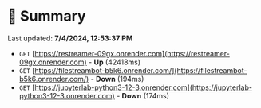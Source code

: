 # 📖 Summary
Last updated: **7/4/2024, 12:53:37 PM**

- `GET` [https://restreamer-09gx.onrender.com](https://restreamer-09gx.onrender.com) - **Up** (42418ms)
- `GET` [https://filestreambot-b5k6.onrender.com/](https://filestreambot-b5k6.onrender.com/) - **Down** (194ms)
- `GET` [https://jupyterlab-python3-12-3.onrender.com](https://jupyterlab-python3-12-3.onrender.com) - **Down** (174ms)
